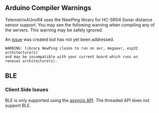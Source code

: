 ## Arduino Compiler Warnings
Telemetrix4UnoR4 uses the NewPing library for HC-SR04 Sonar distance sensor support.
You may see the following warning when compiling any of the servers.
This warning may be safely ignored.

An [issue](https://bitbucket.org/teckel12/arduino-new-ping/issues/78/add-renesas_uno-to-libraryproperties) was created but has not yet been addressed.


```angular2html
WARNING: library NewPing claims to run on avr, megaavr, esp32 architecture(s)
and may be incompatible with your current board which runs on 
renesas architecture(s).

```

## BLE

### Client Side Issues
BLE is only supported using the [asyncio API](telemetrix_wifi_reference_aio.md). The 
threaded API does not support BLE.


<br>